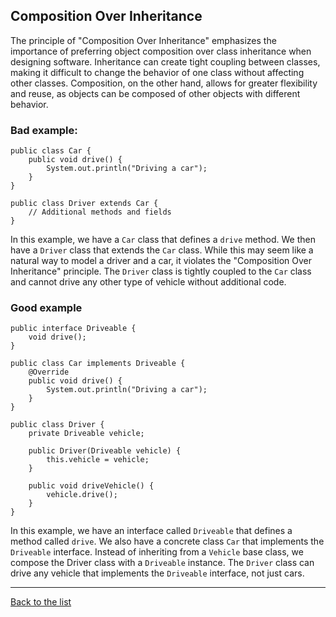 ## Composition Over Inheritance

The principle of "Composition Over Inheritance" emphasizes the importance of preferring object composition over class inheritance when designing software. Inheritance can create tight coupling between classes, making it difficult to change the behavior of one class without affecting other classes. Composition, on the other hand, allows for greater flexibility and reuse, as objects can be composed of other objects with different behavior.

### Bad example:

```
public class Car {
    public void drive() {
        System.out.println("Driving a car");
    }
}

public class Driver extends Car {
    // Additional methods and fields
}
```

In this example, we have a `Car` class that defines a `drive` method. We then have a `Driver` class that extends the `Car` class. While this may seem like a natural way to model a driver and a car, it violates the "Composition Over Inheritance" principle. The `Driver` class is tightly coupled to the `Car` class and cannot drive any other type of vehicle without additional code.

### Good example

```
public interface Driveable {
    void drive();
}

public class Car implements Driveable {
    @Override
    public void drive() {
        System.out.println("Driving a car");
    }
}

public class Driver {
    private Driveable vehicle;
    
    public Driver(Driveable vehicle) {
        this.vehicle = vehicle;
    }
    
    public void driveVehicle() {
        vehicle.drive();
    }
}
```

In this example, we have an interface called `Driveable` that defines a method called `drive`. We also have a concrete class `Car` that implements the `Driveable` interface. Instead of inheriting from a `Vehicle` base class, we compose the Driver class with a `Driveable` instance. The `Driver` class can drive any vehicle that implements the `Driveable` interface, not just cars.




---
[Back to the list](./README.md)